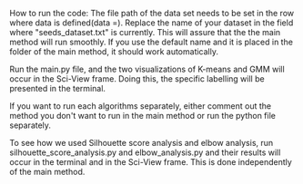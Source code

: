 
How to run the code:
The file path of the data set needs to be set in the row where data is defined(data =). Replace the name of your dataset 
in the field where "seeds_dataset.txt" is currently. This will assure that the the main method will run smoothly.
If you use the default name and it is placed in the folder of the main method, it should work automatically.

Run the main.py file, and the two visualizations of K-means and GMM will occur in the Sci-View frame. Doing this,
the specific labelling will be presented in the terminal.
 
If you want to run each algorithms separately, either comment out the method you don't want to 
run in the main method or run the python file separately. 

To see how we used Silhouette score analysis and elbow analysis, run silhouette_score_analysis.py
and elbow_analysis.py and their results will occur in the terminal and in the Sci-View frame. This is done
independently of the main method.






